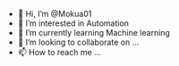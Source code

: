- 👋 Hi, I’m @Mokua01
- 👀 I’m interested in Automation
- 🌱 I’m currently learning Machine learning
- 💞️ I’m looking to collaborate on ...
- 📫 How to reach me ...

<!---
Mokua01/Mokua01 is a ✨ special ✨ repository because its `README.md` (this file) appears on your GitHub profile.
You can click the Preview link to take a look at your changes.
--->
